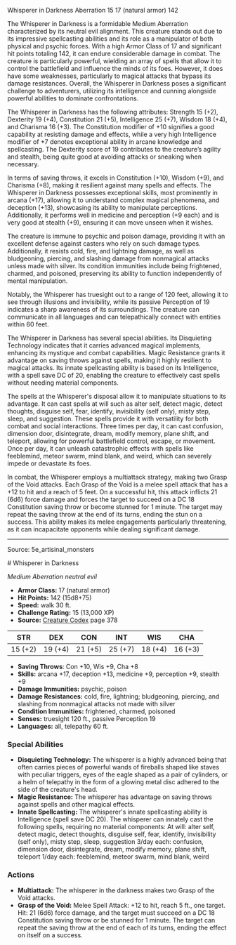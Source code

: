 <MonsterName/>Whisperer in Darkness</MonsterName>
<CreatureType/>Aberration</CreatureType>
<CR/>15</CR>
<AC/>17 (natural armor)</AC>
<HP/>142</HP>
<summary>The Whisperer in Darkness is a formidable Medium Aberration characterized by its neutral evil alignment. This creature stands out due to its impressive spellcasting abilities and its role as a manipulator of both physical and psychic forces. With a high Armor Class of 17 and significant hit points totaling 142, it can endure considerable damage in combat. The creature is particularly powerful, wielding an array of spells that allow it to control the battlefield and influence the minds of its foes. However, it does have some weaknesses, particularly to magical attacks that bypass its damage resistances. Overall, the Whisperer in Darkness poses a significant challenge to adventurers, utilizing its intelligence and cunning alongside powerful abilities to dominate confrontations.</summary>

<detail>

The Whisperer in Darkness has the following attributes: Strength 15 (+2), Dexterity 19 (+4), Constitution 21 (+5), Intelligence 25 (+7), Wisdom 18 (+4), and Charisma 16 (+3). The Constitution modifier of +10 signifies a good capability at resisting damage and effects, while a very high Intelligence modifier of +7 denotes exceptional ability in arcane knowledge and spellcasting. The Dexterity score of 19 contributes to the creature’s agility and stealth, being quite good at avoiding attacks or sneaking when necessary. 

In terms of saving throws, it excels in Constitution (+10), Wisdom (+9), and Charisma (+8), making it resilient against many spells and effects. The Whisperer in Darkness possesses exceptional skills, most prominently in arcana (+17), allowing it to understand complex magical phenomena, and deception (+13), showcasing its ability to manipulate perceptions. Additionally, it performs well in medicine and perception (+9 each) and is very good at stealth (+9), ensuring it can move unseen when it wishes.

The creature is immune to psychic and poison damage, providing it with an excellent defense against casters who rely on such damage types. Additionally, it resists cold, fire, and lightning damage, as well as bludgeoning, piercing, and slashing damage from nonmagical attacks unless made with silver. Its condition immunities include being frightened, charmed, and poisoned, preserving its ability to function independently of mental manipulation.

Notably, the Whisperer has truesight out to a range of 120 feet, allowing it to see through illusions and invisibility, while its passive Perception of 19 indicates a sharp awareness of its surroundings. The creature can communicate in all languages and can telepathically connect with entities within 60 feet.

The Whisperer in Darkness has several special abilities. Its Disquieting Technology indicates that it carries advanced magical implements, enhancing its mystique and combat capabilities. Magic Resistance grants it advantage on saving throws against spells, making it highly resilient to magical attacks. Its innate spellcasting ability is based on its Intelligence, with a spell save DC of 20, enabling the creature to effectively cast spells without needing material components.

The spells at the Whisperer's disposal allow it to manipulate situations to its advantage. It can cast spells at will such as alter self, detect magic, detect thoughts, disguise self, fear, identify, invisibility (self only), misty step, sleep, and suggestion. These spells provide it with versatility for both combat and social interactions. Three times per day, it can cast confusion, dimension door, disintegrate, dream, modify memory, plane shift, and teleport, allowing for powerful battlefield control, escape, or movement. Once per day, it can unleash catastrophic effects with spells like feeblemind, meteor swarm, mind blank, and weird, which can severely impede or devastate its foes.

In combat, the Whisperer employs a multiattack strategy, making two Grasp of the Void attacks. Each Grasp of the Void is a melee spell attack that has a +12 to hit and a reach of 5 feet. On a successful hit, this attack inflicts 21 (6d6) force damage and forces the target to succeed on a DC 18 Constitution saving throw or become stunned for 1 minute. The target may repeat the saving throw at the end of its turns, ending the stun on a success. This ability makes its melee engagements particularly threatening, as it can incapacitate opponents while dealing significant damage.</detail>



---

Source: 5e_artisinal_monsters

<statblock>
# Whisperer in Darkness

*Medium* *Aberration* *neutral evil*

- **Armor Class:** 17 (natural armor)
- **Hit Points:** 142 (15d8+75)
- **Speed:** walk 30 ft.
- **Challenge Rating:** 15 (13,000 XP)
- **Source:** [Creature Codex](https://koboldpress.com/kpstore/product/creature-codex-for-5th-edition-dnd) page 378

| STR | DEX | CON | INT | WIS | CHA |
| --- | --- | --- | --- | --- | --- |
| 15 (+2) | 19 (+4) | 21 (+5) | 25 (+7) | 18 (+4) | 16 (+3) |

- **Saving Throws**: Con +10, Wis +9, Cha +8
- **Skills:** arcana +17, deception +13, medicine +9, perception +9, stealth +9
- **Damage Immunities:** psychic, poison
- **Damage Resistances:** cold, fire, lightning; bludgeoning, piercing, and slashing from nonmagical attacks not made with silver
- **Condition Immunities:** frightened, charmed, poisoned
- **Senses:** truesight 120 ft., passive Perception 19
- **Languages:** all, telepathy 60 ft.

### Special Abilities

- **Disquieting Technology:** The whisperer is a highly advanced being that often carries pieces of powerful wands of fireballs shaped like staves with peculiar triggers, eyes of the eagle shaped as a pair of cylinders, or a helm of telepathy in the form of a glowing metal disc adhered to the side of the creature's head.
- **Magic Resistance:** The whisperer has advantage on saving throws against spells and other magical effects.
- **Innate Spellcasting:** The whisperer's innate spellcasting ability is Intelligence (spell save DC 20). The whisperer can innately cast the following spells, requiring no material components:
At will: alter self, detect magic, detect thoughts, disguise self, fear, identify, invisibility (self only), misty step, sleep, suggestion
3/day each: confusion, dimension door, disintegrate, dream, modify memory, plane shift, teleport
1/day each: feeblemind, meteor swarm, mind blank, weird

### Actions

- **Multiattack:** The whisperer in the darkness makes two Grasp of the Void attacks.
- **Grasp of the Void:** Melee Spell Attack: +12 to hit, reach 5 ft., one target. Hit: 21 (6d6) force damage, and the target must succeed on a DC 18 Constitution saving throw or be stunned for 1 minute. The target can repeat the saving throw at the end of each of its turns, ending the effect on itself on a success.


</statblock>



